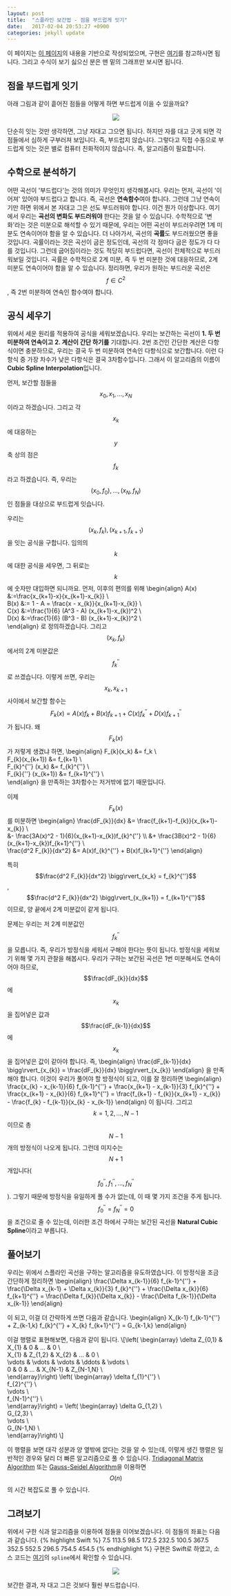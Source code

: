 ```yaml
---
layout: post
title:  "스플라인 보간법 - 점을 부드럽게 잇기"
date:   2017-02-04 20:53:27 +0900
categories: jekyll update
---
```


이 페이지는 [이 페이지](http://www.geos.ed.ac.uk/~yliu23/docs/lect_spline.pdf)의 내용을 기반으로 작성되었으며, 구현은 [여기](https://github.com/helloworldpark/EasyRandom/blob/master/Sources/ERMathHelper.swift)를 참고하시면 됩니다. 그리고 수식이 보기 싫으신 분은 맨 밑의 그래프만 보시면 됩니다.

## 점을 부드럽게 잇기
아래 그림과 같이 흩어진 점들을 어떻게 하면 부드럽게 이을 수 있을까요?
<p align="center">
<img src="/images/2017-02-04-points2.png"><br>
</p>

단순히 잇는 것만 생각하면, 그냥 자대고 그으면 됩니다. 하지만 자를 대고 긋게 되면 각 점들에서 심하게 구부러져 보입니다. 즉, 부드럽지 않습니다. 그렇다고 직접 수동으로 부드럽게 잇는 것은 별로 컴퓨터 친화적이지 않습니다. 즉, 알고리즘이 필요합니다.

## 수학으로 분석하기
어떤 곡선이 '부드럽다'는 것의 의미가 무엇인지 생각해봅시다. 우리는 먼저, 곡선이 '이어져' 있어야 부드럽다고 합니다. 즉, 곡선은 **연속함수**여야 합니다.
그런데 그냥 연속이기만 하면 위에서 본 자대고 그은 선도 부드러워야 합니다. 이건 뭔가 이상합니다. 여기에서 우리는 **곡선의 변화도 부드러워야** 한다는 것을 알 수 있습니다. 수학적으로 '변화'라는 것은 미분으로 해석할 수 있기 때문에, 우리는 어떤 곡선이 부드러우려면 1계 미분도 연속이어야 함을 알 수 있습니다.
더 나아가서, 곡선의 **곡률**도 부드러웠으면 좋을 것입니다. 곡률이라는 것은 곡선이 굽은 정도인데, 곡선의 각 점마다 굽은 정도가 다 다를 것입니다. 그런데 굽어짐이라는 것도 적당히 부드럽다면, 곡선이 전체적으로 부드러워보일 것입니다. 곡률은 수학적으로 2계 미분, 즉 두 번 미분한 것에 대응하므로, 2계 미분도 연속이어야 함을 알 수 있습니다. 정리하면, 우리가 원하는 부드러운 곡선은 $$f \in C^{2}$$, 즉 2번 미분하여 연속인 함수여야 합니다.

## 공식 세우기
위에서 세운 원리를 적용하여 공식을 세워보겠습니다. 우리는 보간하는 곡선이 **1. 두 번 미분하여 연속이고** **2. 계산이 간단 하기를** 기대합니다. 2번 조건인 간단한 계산은 다항식이면 충분하므로, 우리는 결국 두 번 미분하여 연속인 다항식으로 보간합니다. 이런 다항식 중 가장 차수가 낮은 다항식은 결국 3차함수입니다. 그래서 이 알고리즘의 이름이 **Cubic Spline Interpolation**입니다.

먼저, 보간할 점들을 $$x_0,x_1,...,x_N$$이라고 하겠습니다. 그리고 각 $$x_k$$에 대응하는 $$y$$축 상의 점은 $$f_k$$라고 하겠습니다. 즉, 우리는 $$(x_0,f_0),...,(x_N,f_N)$$인 점들을 대상으로 부드럽게 잇습니다.

우리는 $$(x_k,f_k),(x_{k+1},f_{k+1})$$을 잇는 공식을 구합니다. 임의의 $$k$$에 대한 공식을 세우면, 그 뒤로는 $$k$$에 숫자만 대입하면 되니까요. 먼저, 이후의 편의를 위해 
\begin{align}
A(x) &:=\frac{x_{k+1}-x}{x_{k+1}-x_{k}} \\\
B(x) &:= 1 - A = \frac{x - x_{k}}{x_{k+1}-x_{k}} \\\
C(x) &:=\frac{1}{6} (A^3 - A) (x_{k+1}-x_{k})^2 \\\
D(x) &:=\frac{1}{6} (B^3 - B) (x_{k+1}-x_{k})^2 \\\
\end{align}
로 정의하겠습니다. 그리고 $$(x_k,f_k)$$에서의 2계 미분값은 $$f_{k}^{''}$$로 쓰겠습니다. 이렇게 쓰면, 우리는 $$x_k,x_{k+1}$$ 사이에서 보간할 함수는 $$F_{k}(x) = A(x) f_k + B(x) f_{k+1} + C(x) f_{k}^{''} + D(x) f_{k+1}^{''}$$ 가 됩니다. 왜 $$F_{k}(x)$$가 저렇게 생겼냐 하면, 
\begin{align}
F_{k}(x_k) &= f_k \\\
F_{k}(x_{k+1}) &= f_{k+1} \\\
F_{k}^{''} (x_k) &= f_{k}^{''} \\\
F_{k}{''} (x_{k+1}) &= f_{k+1}^{''} \\\
\end{align}
을 만족하는 3차함수는 저거밖에 없기 때문입니다.

이제 $$F_{k}(x)$$를 미분하면
\begin{align}
\frac{dF_{k}}{dx} &= \frac{f_{k+1}-f_{k}}{x_{k+1}-x_{k}} \\\
&- \frac{3A(x)^2 - 1}{6}(x_{k+1}-x_{k})f_{k}^{''} \\\ 
&+ \frac{3B(x)^2 - 1}{6}(x_{k+1}-x_{k})f_{k+1}^{''} \\\
\frac{d^2 F_{k}}{dx^2} &= A(x)f_{k}^{''} + B(x)f_{k+1}^{''}
\end{align}

특히 $$\frac{d^2 F_{k}}{dx^2} \bigg\rvert_{x_k} = f_{k}^{''}$$, $$\frac{d^2 F_{k}}{dx^2} \bigg\rvert_{x_{k+1}} = f_{k+1}^{''}$$ 이므로, 양 끝에서 2계 미분값이 같게 됩니다.

문제는 우리는 저 2계 미분값인 $$f_{k}^{''}$$을 모릅니다. 즉, 우리가 방정식을 세워서 구해야 한다는 뜻이 됩니다. 방정식을 세워보기 위해 몇 가지 관찰을 해봅시다. 우리가 구하는 보간된 곡선은 1번 미분해서도 연속이어야 하므로, $$\frac{dF_{k}}{dx}$$에 $$x_{k}$$을 집어넣은 값과 $$\frac{dF_{k-1}}{dx}$$에 $$x_{k}$$을 집어넣은 값이 같아야 합니다. 즉, 
\begin{align}
\frac{dF_{k-1}}{dx} \bigg\rvert_{x_{k}} = \frac{dF_{k}}{dx} \bigg\rvert_{x_{k}}
\end{align}
을 만족해야 합니다. 이것이 우리가 풀어야 할 방정식이 되고, 이를 잘 정리하면
\begin{align}
\frac{x_{k} - x_{k-1}}{6} f_{k-1}^{''} + \frac{x_{k+1} - x_{k-1}}{3} f_{k}^{''} + \frac{x_{k+1} - x_{k}}{6} f_{k+1}^{''} = \frac{f_{k+1} - f_{k}}{x_{k+1} - x_{k}} - \frac{f_{k} - f_{k-1}}{x_{k} - x_{k-1}}
\end{align}
이 됩니다. 그리고 $$k = 1,2,...,N-1$$ 이므로 총 $$N-1$$개의 방정식이 나오게 됩니다. 그런데 미지수는 $$N+1$$개입니다($$f_{0}^{''},f_{1}^{''},...,f_{N}^{''}$$). 그렇기 때문에 방정식을 유일하게 풀 수가 없는데, 이 때 몇 가지 조건을 주게 됩니다. $$f_{0}^{''} = f_{N}^{''} = 0$$을 조건으로 줄 수 있는데, 이러한 조건 하에서 구하는 보간된 곡선을 **Natural Cubic Spline**이라고 부릅니다.

## 풀어보기
우리는 위에서 스플라인 곡선을 구하는 알고리즘을 유도하였습니다. 이 방정식을 조금 간단하게 정리하면 
\begin{align}
\frac{\Delta x_{k-1}}{6} f_{k-1}^{''} + \frac{\Delta x_{k-1} + \Delta x_{k}}{3} f_{k}^{''} + \frac{\Delta x_{k}}{6} f_{k+1}^{''} = \frac{\Delta f_{k}}{\Delta x_{k}} - \frac{\Delta f_{k-1}}{\Delta x_{k-1}}
\end{align}

이 되고, 이걸 더 간략하게 쓰면 다음과 같습니다.
\begin{align}
X_{k-1} f_{k-1}^{''} + Z_{k-1,k} f_{k}^{''} + X_{k} f_{k+1}^{''} = G_{k-1,k}
\end{align}

이걸 행렬로 표현해보면, 다음과 같이 됩니다.
\\\[\left( 
\begin{array}
\delta Z_{0,1} & X_{1} & 0 & ... & 0 \\\
X_{1} & Z_{1,2} & X_{2} & ... & 0 \\\
\vdots & \vdots & \vdots & \ddots & \vdots \\\
0 & 0 & ... & X_{N-1} & Z_{N-1,N} \\\
\end{array}\right)
\left(
\begin{array}
\delta f_{1}^{''} \\\
f_{2}^{''} \\\
\vdots \\\
f_{N-1}^{''} \\\
\end{array}\right) = 
\left(
\begin{array}
\delta G_{1,2} \\\
G_{2,3} \\\
\vdots \\\
G_{N-1,N} \\\
\end{array}\right) \\\]

이 행렬을 보면 대각 성분과 양 옆밖에 없다는 것을 알 수 있는데, 이렇게 생긴 행렬은 일반적인 경우와 달리 더 빠른 알고리즘으로 풀 수 있습니다. [Tridiagonal Matrix Algorithm](https://en.wikipedia.org/wiki/Tridiagonal_matrix_algorithm) 또는 [Gauss-Seidel Algorithm](https://ko.wikipedia.org/wiki/%EA%B0%80%EC%9A%B0%EC%8A%A4-%EC%9E%90%EC%9D%B4%EB%8D%B8_%EB%B0%A9%EB%B2%95)을 이용하면 $$O(n)$$의 시간 복잡도로 풀 수 있습니다.

## 그려보기
위에서 구한 식과 알고리즘을 이용하여 점들을 이어보겠습니다. 이 점들의 좌표는 다음과 같습니다.
{% highlight Swift %}
7.5 113.5
98.5 172.5
232.5 100.5
367.5 352.5
552.5 296.5
754.5 454.5
{% endhighlight %}
구현은 Swift로 하였고, 소스 코드는 [여기](https://github.com/helloworldpark/EasyRandom/blob/master/Sources/ERMathHelper.swift)의 ```spline```에서 확인할 수 있습니다.
<p align="center">
<img src="/images/2017-02-04-interpolated.png"><br>
</p>
보간한 결과, 자 대고 그은 것보다 훨씬 부드럽습니다.
